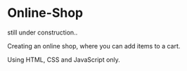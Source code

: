 # Online-Shop

still under construction.. 

Creating an online shop, where you can add items to a cart. 

Using HTML, CSS and JavaScript only. 
